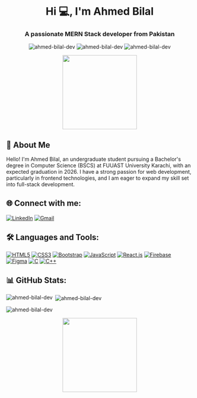 <h1 align="center">Hi 💻, I'm Ahmed Bilal</h1>
<h3 align="center">A passionate MERN Stack developer from Pakistan</h3>

<p align="center">
  <img src="https://komarev.com/ghpvc/?username=ahmed-bilal-dev&label=Profile%20views&color=0e75b6&style=flat" alt="ahmed-bilal-dev" />
  <img src="https://img.shields.io/github/followers/ahmed-bilal-dev?label=Followers" alt="ahmed-bilal-dev" />
  <img src="https://img.shields.io/github/stars/ahmed-bilal-dev?label=Stars" alt="ahmed-bilal-dev" />
</p>

<p align="center">
  <img src="https://media.giphy.com/media/M9gbBd9nbDrOTu1Mqx/giphy.gif" width="200"/>
</p>

## 🚀 About Me
Hello! I'm Ahmed Bilal, an undergraduate student pursuing a Bachelor's degree in Computer Science (BSCS) at FUUAST University Karachi, with an expected graduation in 2026. I have a strong passion for web development, particularly in frontend technologies, and I am eager to expand my skill set into full-stack development.

## 🌐 Connect with me:
<p align="left">
<a href="https://linkedin.com/in/www.linkedin.com/in/ahmedbilal786" target="blank"><img align="center" src="https://img.icons8.com/fluent/48/000000/linkedin.png" alt="LinkedIn" /></a>
<a href="mailto:ahmedbilal786.1947@gmail.com" target="blank"><img align="center" src="https://img.icons8.com/fluent/48/000000/gmail.png" alt="Gmail" /></a>
</p>

## 🛠️ Languages and Tools:
<p align="left">
  <a href="https://www.w3.org/html/" target="_blank"><img src="https://img.icons8.com/color/48/000000/html-5.png" alt="HTML5"/></a>
  <a href="https://www.w3schools.com/css/" target="_blank"><img src="https://img.icons8.com/color/48/000000/css3.png" alt="CSS3"/></a>
  <a href="https://getbootstrap.com" target="_blank"><img src="https://img.icons8.com/color/48/000000/bootstrap.png" alt="Bootstrap"/></a>
  <a href="https://developer.mozilla.org/en-US/docs/Web/JavaScript" target="_blank"><img src="https://img.icons8.com/color/48/000000/javascript.png" alt="JavaScript"/></a>
  <a href="https://reactjs.org/" target="_blank"><img src="https://img.icons8.com/color/48/000000/react-native.png" alt="React.js"/></a>
  <a href="https://firebase.google.com/" target="_blank"><img src="https://img.icons8.com/color/48/000000/firebase.png" alt="Firebase"/></a>
  <a href="https://www.figma.com/" target="_blank"><img src="https://img.icons8.com/color/48/000000/figma.png" alt="Figma"/></a>
  <a href="https://www.cprogramming.com/" target="_blank"><img src="https://img.icons8.com/color/48/000000/c-programming.png" alt="C"/></a>
  <a href="https://www.w3schools.com/cpp/" target="_blank"><img src="https://img.icons8.com/color/48/000000/c-plus-plus-logo.png" alt="C++"/></a>
</p>

## 📊 GitHub Stats:
<p><img align="left" src="https://github-readme-stats.vercel.app/api/top-langs?username=ahmed-bilal-dev&show_icons=true&locale=en&layout=compact" alt="ahmed-bilal-dev" /></p>

<p>&nbsp;<img align="center" src="https://github-readme-stats.vercel.app/api?username=ahmed-bilal-dev&show_icons=true&locale=en" alt="ahmed-bilal-dev" /></p>

<p><img align="center" src="https://github-readme-streak-stats.herokuapp.com/?user=ahmed-bilal-dev&" alt="ahmed-bilal-dev" /></p>

<p align="center">
  <img src="https://media.giphy.com/media/QssGEmpkyEOhBCb7e1/giphy.gif" width="200"/>
</p>

